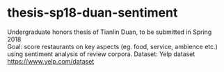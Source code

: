 # thesis-sp18-duan-sentiment
Undergraduate honors thesis of Tianlin Duan, to be submitted in Spring 2018  
Goal: score restaurants on key aspects (eg. food, service, ambience etc.) using sentiment analysis of review corpora.
Dataset: Yelp dataset https://www.yelp.com/dataset
